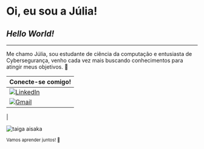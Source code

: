 # Oi, eu sou a Júlia!

## *Hello World!*
---------
Me chamo Júlia, sou estudante de ciência da computação e entusiasta de Cybersegurança, venho cada vez mais buscando conhecimentos para atingir meus objetivos. 🚀



| **Conecte-se comigo!** |
|-----------------------|
|[![LinkedIn](https://img.shields.io/badge/LinkedIn-000?style=for-the-badge&logo=linkedin)](https://www.linkedin.com/in/júlia-ferreira-silva/)|
|[![Gmail](https://img.shields.io/badge/-Gmail-000?style=for-the-badge&logo=gmail)](mailto:lia.pkjm@gmail.com)|
|

![taiga aisaka](https://25.media.tumblr.com/b99e8fb135af7c953993c7ff2205fa9a/tumblr_mtk1jt2g1z1seo11co1_400.gif)

<sub>Vamos aprender juntos! 🌹</sub>